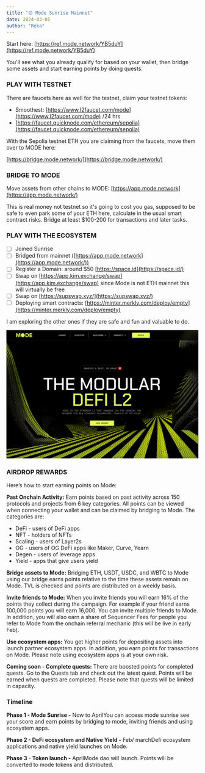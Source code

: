 ```yaml
---
title: "🟡 Mode Sunrise Mainnet"
date: 2024-03-05
author: "Reka"
---
```


Start here: [https://ref.mode.network/YB5duY](https://ref.mode.network/YB5duY) 

You'll see what you already qualify for based on your wallet, then bridge some assets and start earning points by doing quests.

### PLAY WITH TESTNET

There are faucets here as well for the testnet, claim your testnet tokens:

- Smoothest: [https://www.l2faucet.com/mode](https://www.l2faucet.com/mode) /24 hrs
- [https://faucet.quicknode.com/ethereum/sepolia](https://faucet.quicknode.com/ethereum/sepolia)

With the Sepolia testnet ETH you are claiming from the faucets, move them over to MODE here: 

[https://bridge.mode.network/](https://bridge.mode.network/)

### BRIDGE TO MODE
Move assets from other chains to MODE:  [https://app.mode.network](https://app.mode.network/)

This is real money not testnet so it's going to cost you gas, supposed to be safe to even park some of your ETH here, calculate in the usual smart contract risks.
Bridge at least $100-200 for transactions and later tasks.

### PLAY WITH THE ECOSYSTEM

- [ ]  Joined Sunrise
- [ ]  Bridged from mainnet ([https://app.mode.network](https://app.mode.network/))
- [ ]  Register a Domain: around $50 [https://space.id](https://space.id/)
- [ ]  Swap on [https://app.kim.exchange/swap](https://app.kim.exchange/swap) since Mode is not ETH mainnet this will virtually be free
- [ ]  Swap on [https://supswap.xyz/](https://supswap.xyz/)
- [ ]  Deploying smart contracts: [https://minter.merkly.com/deploy/empty](https://minter.merkly.com/deploy/empty)

I am exploring the other ones if they are safe and fun and valuable to do.

![](./Screenshot_2024-03-03_at_23.15.15.png)

### AIRDROP REWARDS

Here’s how to start earning points on Mode:

**Past Onchain Activity:** Earn points based on past activity across 150 protocols and projects from 6 key categories. All points can be viewed when connecting your wallet and can be claimed by bridging to Mode. The categories are:

- DeFi - users of DeFi apps
- NFT - holders of NFTs
- Scaling - users of Layer2s
- OG - users of OG DeFi apps like Maker, Curve, Yearn
- Degen - users of leverage apps
- Yield - apps that give users yield

**Bridge assets to Mode:** Bridging ETH, USDT, USDC, and WBTC to Mode using our bridge earns points relative to the time these assets remain on Mode. TVL is checked and points are distributed on a weekly basis.

**Invite friends to Mode:** When you invite friends you will earn 16% of the points they collect during the campaign. For example if your friend earns 100,000 points you will earn 16,000. You can invite multiple friends to Mode. In addition, you will also earn a share of Sequencer Fees for people you refer to Mode from the onchain referral mechanic (this will be live in early Feb).

‍**Use ecosystem apps:** You get higher points for depositing assets into launch partner ecosystem apps. In addition, you earn points for transactions on Mode. Please note using ecosystem apps is at your own risk.

‍**Coming soon - Complete quests:** There are boosted points for completed quests. Go to the Quests tab and check out the latest quest. Points will be earned when quests are completed. Please note that quests will be limited in capacity.

### Timeline

**Phase 1 - Mode Sunrise -** Now to AprilYou can access mode sunrise see your score and earn points by bridging to mode, inviting friends and using ecosystem apps.

**Phase 2 - DeFi ecosystem and Native Yield -** Feb/ marchDefi ecosystem applications and native yield launches on Mode.

**Phase 3 - Token launch -** AprilMode dao will launch. Points will be converted to mode tokens and distributed.
